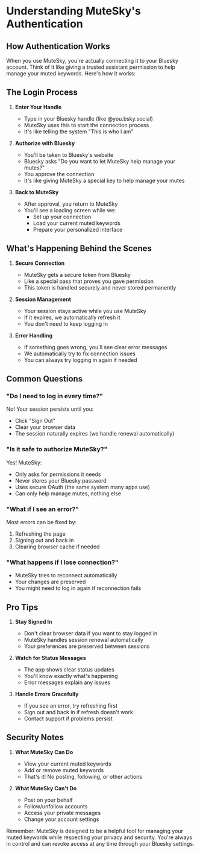 # Understanding MuteSky's Authentication

## How Authentication Works

When you use MuteSky, you're actually connecting it to your Bluesky account. Think of it like giving a trusted assistant permission to help manage your muted keywords. Here's how it works:

## The Login Process

1. **Enter Your Handle**
   - Type in your Bluesky handle (like @you.bsky.social)
   - MuteSky uses this to start the connection process
   - It's like telling the system "This is who I am"

2. **Authorize with Bluesky**
   - You'll be taken to Bluesky's website
   - Bluesky asks "Do you want to let MuteSky help manage your mutes?"
   - You approve the connection
   - It's like giving MuteSky a special key to help manage your mutes

3. **Back to MuteSky**
   - After approval, you return to MuteSky
   - You'll see a loading screen while we:
     * Set up your connection
     * Load your current muted keywords
     * Prepare your personalized interface

## What's Happening Behind the Scenes

1. **Secure Connection**
   - MuteSky gets a secure token from Bluesky
   - Like a special pass that proves you gave permission
   - This token is handled securely and never stored permanently

2. **Session Management**
   - Your session stays active while you use MuteSky
   - If it expires, we automatically refresh it
   - You don't need to keep logging in

3. **Error Handling**
   - If something goes wrong, you'll see clear error messages
   - We automatically try to fix connection issues
   - You can always try logging in again if needed

## Common Questions

### "Do I need to log in every time?"
No! Your session persists until you:
- Click "Sign Out"
- Clear your browser data
- The session naturally expires (we handle renewal automatically)

### "Is it safe to authorize MuteSky?"
Yes! MuteSky:
- Only asks for permissions it needs
- Never stores your Bluesky password
- Uses secure OAuth (the same system many apps use)
- Can only help manage mutes, nothing else

### "What if I see an error?"
Most errors can be fixed by:
1. Refreshing the page
2. Signing out and back in
3. Clearing browser cache if needed

### "What happens if I lose connection?"
- MuteSky tries to reconnect automatically
- Your changes are preserved
- You might need to log in again if reconnection fails

## Pro Tips

1. **Stay Signed In**
   - Don't clear browser data if you want to stay logged in
   - MuteSky handles session renewal automatically
   - Your preferences are preserved between sessions

2. **Watch for Status Messages**
   - The app shows clear status updates
   - You'll know exactly what's happening
   - Error messages explain any issues

3. **Handle Errors Gracefully**
   - If you see an error, try refreshing first
   - Sign out and back in if refresh doesn't work
   - Contact support if problems persist

## Security Notes

1. **What MuteSky Can Do**
   - View your current muted keywords
   - Add or remove muted keywords
   - That's it! No posting, following, or other actions

2. **What MuteSky Can't Do**
   - Post on your behalf
   - Follow/unfollow accounts
   - Access your private messages
   - Change your account settings

Remember: MuteSky is designed to be a helpful tool for managing your muted keywords while respecting your privacy and security. You're always in control and can revoke access at any time through your Bluesky settings.
